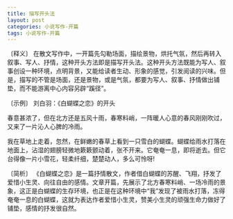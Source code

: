 ```yaml
---
title: 描写开头法
layout: post
categories: 小说写作-开篇
tags: 小说写作-开篇
---
```


〔释义〕 在散文写作中，一开篇先勾勒场面，描绘景物，烘托气氛，然后再转入叙事、写人、抒情，这种开头方法即是描写开头法。这种开头方法既能为写人、叙事创设一种环境，点明背景，又能给读者生动、形象的感觉，引发阅读的兴味。但是，描写的不管是场面，还是景物，或是气氛，都要为写人、叙事、抒情做出铺垫，而不能游离中心内容另辟“蹊径”。

〔示例〕 刘白羽：《白蝴蝶之恋》的开头

春意甚浓了，但在北方还是五风十雨，春寒料峭，一阵暖人心意的春风刚刚吹过，又来了一片沁人心脾的冷雨。

我在草地上走着，忽然，在鲜嫩的春草上看到一只雪白的蝴蝶。蝴蝶给雨水打落在地面上，沾湿的翅膀轻微地簌簌颤动着，张不开来。它奄奄一息，即将逝去。但它台得像一片小雪花，轻柔纤细，楚楚动人，多么可怜呀!

〔简析〕 《白蝴蝶之恋》是一篇抒情散文，作者借白蝴蝶的苏醒、飞翔，抒发了爱惜小生灵、向往自由的感情。文章开篇，先展示了北方春寒料峭、一场冷雨的景象，这正是白蝴蝶的生存环境，也正是在这种环境中“我”发现了被雨水打落，冻得奄奄一息的白蝴蝶，这就为表达作者爱惜小生灵，赞美小生灵的顽强生命力做好了铺垫，感情的抒发很自然。 